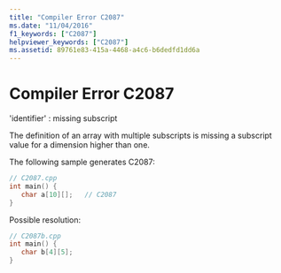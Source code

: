 ```yaml
---
title: "Compiler Error C2087"
ms.date: "11/04/2016"
f1_keywords: ["C2087"]
helpviewer_keywords: ["C2087"]
ms.assetid: 89761e83-415a-4468-a4c6-b6dedfd1dd6a
---
```

# Compiler Error C2087

'identifier' : missing subscript

The definition of an array with multiple subscripts is missing a subscript value for a dimension higher than one.

The following sample generates C2087:

```cpp
// C2087.cpp
int main() {
   char a[10][];   // C2087
}
```

Possible resolution:

```cpp
// C2087b.cpp
int main() {
   char b[4][5];
}
```
